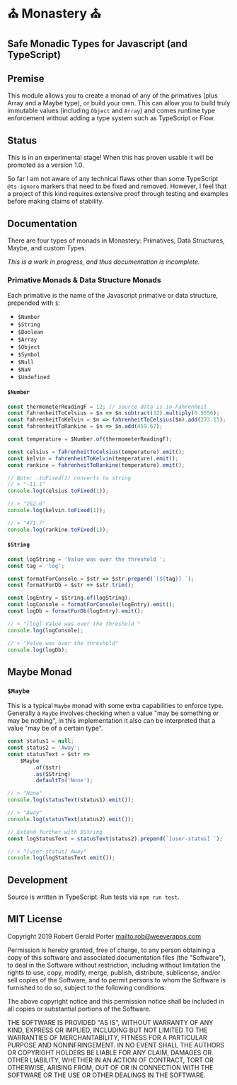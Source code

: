 # ️️️️⛪️️ Monastery ⛪️

## Safe Monadic Types for Javascript (and TypeScript)

## Premise

This module allows you to create a monad of any of the primatives (plus Array and a Maybe type), or build your own. This can allow you to build truly immutable values (including `Object` and `Array`) and comes runtime type enforcement without adding a type system such as TypeScript or Flow.

## Status

This is in an experimental stage! When this has proven usable it will be promoted as a version 1.0.

So far I am not aware of any technical flaws other than some TypeScript `@ts-ignore` markers that need to be fixed and removed. However, I feel that a project of this kind requires extensive proof through testing and examples before making claims of stability.

## Documentation

There are four types of monads in Monastery: Primatives, Data Structures, Maybe, and custom Types.

_This is a work in progress, and thus documentation is incomplete._

### Primative Monads & Data Structure Monads

Each primative is the name of the Javascript primative or data structure, prepended with `$`:

-   `$Number`
-   `$String`
-   `$Boolean`
-   `$Array`
-   `$Object`
-   `$Symbol`
-   `$Null`
-   `$NaN`
-   `$Undefined`

#### `$Number`

```js
const thermometerReadingF = 12; // source data is in Fahrenheit
const fahrenheitToCelsius = $n => $n.subtract(32).multiply(0.5556);
const fahrenheitToKelvin = $n => fahrenheitToCelsius($n).add(273.15);
const fahrenheitToRankine = $n => $n.add(459.67);

const temperature = $Number.of(thermometerReadingF);

const celsius = fahrenheitToCelsius(temperature).emit();
const kelvin = fahrenheitToKelvin(temperature).emit();
const rankine = fahrenheitToRankine(temperature).emit();

// Note: .toFixed(1) converts to string
// > "-11.1"
console.log(celsius.toFixed(1));

// > "262.0"
console.log(kelvin.toFixed(1));

// > "471.7"
console.log(rankine.toFixed(1));
```

#### `$String`

```js
const logString = 'Value was over the threshold ';
const tag = 'log';

const formatForConsole = $str => $str.prepend(`[${tag}] `);
const formatForDb = $str => $str.trim();

const logEntry = $String.of(logString);
const logConsole = formatForConsole(logEntry).emit();
const logDb = formatForDb(logEntry).emit();

// > "[log] Value was over the threshold "
console.log(logConsole);

// > "Value was over the threshold"
console.log(logDb);
```

## Maybe Monad

### `$Maybe`

This is a typical `Maybe` monad with some extra capabilities to enforce type. Generally a `Maybe` involves checking when a value "may be something or may be nothing", in this implementation it also can be interpreted that a value "may be of a certain type".

```js
const status1 = null;
const status2 = 'Away';
const statusText = $str =>
    $Maybe
        .of($str)
        .as($String)
        .defaultTo('None');

// > "None"
console.log(statusText(status1).emit());

// > "Away"
console.log(statusText(status2).emit());

// Extend further with $String
const logStatusText = statusText(status2).prepend(`[user-status] `);

// > "[user-status] Away"
console.log(logStatusText.emit());
```

## Development

Source is written in TypeScript. Run tests via `npm run test`.

## MIT License

Copyright 2019 Robert Gerald Porter <mailto:rob@weeverapps.com>

Permission is hereby granted, free of charge, to any person obtaining a copy of this software and associated documentation files (the "Software"), to deal in the Software without restriction, including without limitation the rights to use, copy, modify, merge, publish, distribute, sublicense, and/or sell copies of the Software, and to permit persons to whom the Software is furnished to do so, subject to the following conditions:

The above copyright notice and this permission notice shall be included in all copies or substantial portions of the Software.

THE SOFTWARE IS PROVIDED "AS IS", WITHOUT WARRANTY OF ANY KIND, EXPRESS OR IMPLIED, INCLUDING BUT NOT LIMITED TO THE WARRANTIES OF MERCHANTABILITY, FITNESS FOR A PARTICULAR PURPOSE AND NONINFRINGEMENT. IN NO EVENT SHALL THE AUTHORS OR COPYRIGHT HOLDERS BE LIABLE FOR ANY CLAIM, DAMAGES OR OTHER LIABILITY, WHETHER IN AN ACTION OF CONTRACT, TORT OR OTHERWISE, ARISING FROM, OUT OF OR IN CONNECTION WITH THE SOFTWARE OR THE USE OR OTHER DEALINGS IN THE SOFTWARE.
